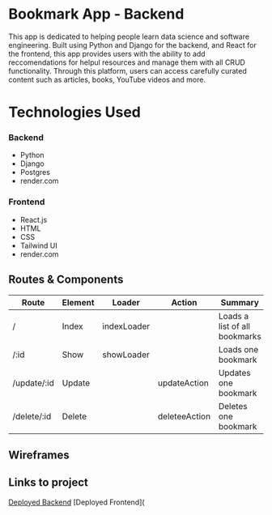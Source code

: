 # Bookmark App - Backend

This app is dedicated to helping people learn data science and software engineering. Built using Python and Django for the backend, and React for the frontend, this app provides users with the ability to add reccomendations for helpul resources and manage them with all CRUD functionality. 
Through this platform, users can access carefully curated content such as articles, books, YouTube videos and more. 

# Technologies Used

### Backend

* Python
* Django
* Postgres
* render.com

### Frontend

* React.js
* HTML
* CSS
* Tailwind UI
* render.com

## Routes & Components

| Route	| Element |	Loader | Action	| Summary
| --- | --- | --- | --- | --- |
| / | Index | indexLoader |  | Loads a list of all bookmarks
| /:id | Show | showLoader |  | Loads one bookmark
| /update/:id | Update | | updateAction | Updates one bookmark
| /delete/:id | Delete | | deleteeAction | Deletes one bookmark


## Wireframes

## Links to project

[Deployed Backend](https://project4-backend.onrender.com)
[Deployed Frontend](

